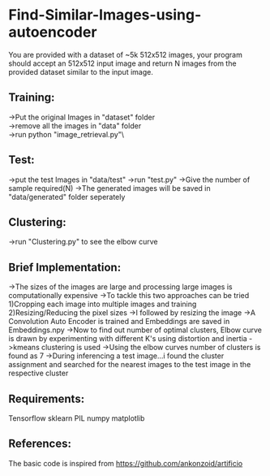 # Find-Similar-Images-using-autoencoder
You are provided with a dataset of ~5k 512x512 images, your program should accept an 512x512 input image and return N images from the provided dataset similar to the input image.

## Training:
->Put the original Images in "dataset" folder\
->remove all the images in "data" folder\
->run python "image_retrieval.py"\


## Test:
->put the test Images in "data/test"
->run "test.py"
->Give the number of sample required(N)
->The generated images will be saved in "data/generated" folder seperately


## Clustering:
->run "Clustering.py"  to see the elbow curve


## Brief Implementation:

->The sizes of the images are large and processing large images is computationally expensive
            ->To tackle this two approaches can be tried
                1)Cropping each image into multiple images and training
                2)Resizing/Reducing the pixel sizes
->I followed by resizing the image
->A Convolution Auto Encoder is trained and Embeddings are saved in Embeddings.npy
->Now to find out number of optimal clusters, Elbow curve is drawn by experimenting with different K's
using distortion and inertia
->kmeans clustering is used
->Using the elbow curves number of clusters is found as 7
->During inferencing a test image...i found the cluster assignment and searched for the nearest images to 
the test image in the respective cluster


## Requirements:
Tensorflow
sklearn
PIL
numpy
matplotlib


## References:
The basic code is inspired from https://github.com/ankonzoid/artificio



